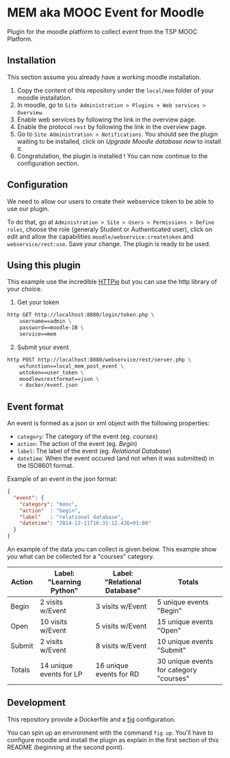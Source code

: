 # MEM aka MOOC Event for Moodle

Plugin for the moodle platform to collect event from the TSP MOOC Platform.

## Installation

This section assume you already have a working moodle installation.

1. Copy the content of this repository under the `local/mem` folder of your moodle
   installation.
2. In moodle, go to `Site Administration > Plugins > Web services > Overview`.
3. Enable web services by following the link in the overview page.
4. Enable the protocol `rest` by following the link in the overview page.
5. Go to `Site Administration > Notifications`. You should see the plugin waiting
   to be installed, click on *Upgrade Moodle database now* to install it.
6. Congratulation, the plugin is installed ! You can now continue to the configuration
   section.

## Configuration

We need to allow our users to create their webservice token to be able to use our plugin.

To do that, go at `Administration > Site > Users > Permissions > Define roles`,
choose the role (generaly Student or Authenticated user), click on edit and allow
the capabilities `moodle/webservice:createtoken` and `webservice/rest:use`.
Save your change. The plugin is ready to be used.

## Using this plugin

This example use the incredible [HTTPie](https://github.com/jakubroztocil/httpie)
but you can use the http library of your choice.

1. Get your token

  ```sh
  http GET http://localhost:8080/login/token.php \
      username==admin \
      password==moodle-1B \
      service==mem
  ```
2. Submit your event

  ```sh
  http POST http://localhost:8080/webservice/rest/server.php \
      wsfunction==local_mem_post_event \
      wstoken==user_token \
      moodlewsrestformat==json \
      < docker/event.json
  ```

## Event format

An event is formed as a json or xml object with the following properties:

- `category`: The category of the event (eg. *courses*)
- `action`: The action of the event (eg. *Begin*)
- `label`: The label of the event (eg. *Relational Database*)
- `datetime`: When the event occured (and not when it was submitted) in the ISO8601 format.

Example of an event in the json format:

```json
{
  "event": {
    "category": "mooc",
    "action"  : "begin",
    "label"   : "relational database",
    "datetime": "2014-12-11T16:31:12.436+01:00"
  }
}
```

An example of the data you can collect is given below. This example show you what
can be collected for a "courses" category.

| Action      |	Label: "Learning Python" | Label: "Relational Database" | Totals                                  |
|-------------|--------------------------|------------------------------|-----------------------------------------|
| Begin       |	2 visits w/Event         | 3 visits w/Event             | 5 unique events "Begin"                 |
| Open        |	10 visits w/Event        | 5 visits w/Event             | 15 unique events "Open"                 |
| Submit      |	2 visits w/Event         | 8 visits w/Event             | 10 unique events "Submit"               |
| Totals      |	14 unique events for LP  | 16 unique events for RD      | 30 unique events for category "courses" |

## Development

This repository provide a Dockerfile and a [fig](http://www.fig.sh) configuration.

You can spin up an environment with the command `fig up`. You'll have to configure
moodle and install the plugin as explain in the first section of this README
(beginning at the second point).
